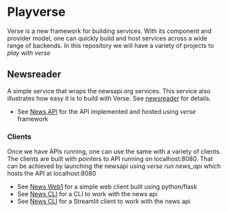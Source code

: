 # Playverse

Verse is a new framework for building services. With its component and provider model, one can quickly build and host services across a wide range of backends. In this repository we will have a variety of projects to *play with verse*

## Newsreader

A simple service that wraps the newsapi.org services. This service also illustrates how easy it is to build with Verse. See [newsreader](./newsreader/) for details. 

- See [News API](./newsreader/newsapi/) for the API implemented and hosted using *verse* framework

### Clients

Once we have APIs running, one can use the same with a variety of clients. The clients are built with pointers to API running on localhost:8080. That can be achieved by launching the newsapi using *verse run news_api* which hosts the API at localhost:8080

- See [News Web1](./newsreader/clients/web1) for a simple web client built using python/flask
- See [News CLI](./newsreader/clients/cli1) for a CLI to work with the news api
- See [News CLI](./newsreader/clients/streamlit) for a Streamlit client to work with the news api

